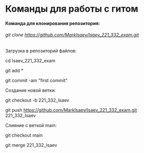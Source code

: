 # Команды для работы с гитом


#### Команда для клонирования репозитория:

###### git clone https://github.com/MarkIsaev/Isaev_221_332_exam.git


Загрузка в репозиторий файлов:

cd Isaev_221_332_exam

git add *

git commit -am "first commit"


Создание новой ветки:

git checkout -b 221_332_Isaev

git push https://github.com/MarkIsaev/Isaev_221_332_exam.git 221_332_Isaev


Слияние с веткой main:

git checkout main

git merge 221_332_Isaev
